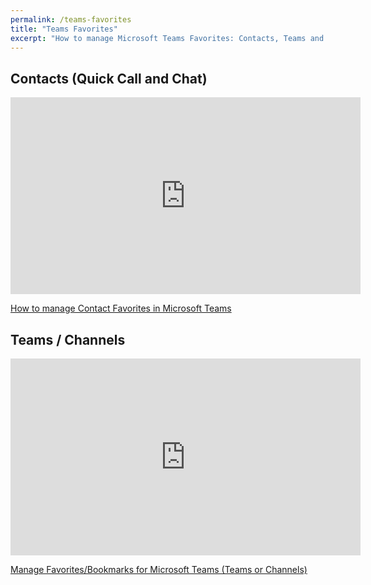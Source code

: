 ```yaml
---
permalink: /teams-favorites
title: "Teams Favorites"
excerpt: "How to manage Microsoft Teams Favorites: Contacts, Teams and Channels."
---
```


## Contacts (Quick Call and Chat)

<p style="text-align: center;"><iframe width="560" height="315" src="https://www.youtube.com/embed/xFDXFB8So3Q" frameborder="0" allow="accelerometer; autoplay; encrypted-media; gyroscope; picture-in-picture" allowfullscreen></iframe></p>

[How to manage Contact Favorites in Microsoft Teams](https://tdalon.blogspot.com/2021/03/teams-people-favorites.html)

## Teams / Channels

<p style="text-align: center;"><iframe width="560" height="315" src="https://www.youtube.com/embed/uhbIKbJ69HM" frameborder="0" allow="accelerometer; autoplay; encrypted-media; gyroscope; picture-in-picture" allowfullscreen></iframe></p>

[Manage Favorites/Bookmarks for Microsoft Teams (Teams or Channels)](https://tdalon.blogspot.com/2021/03/teams-shortcuts-favorites.html)
